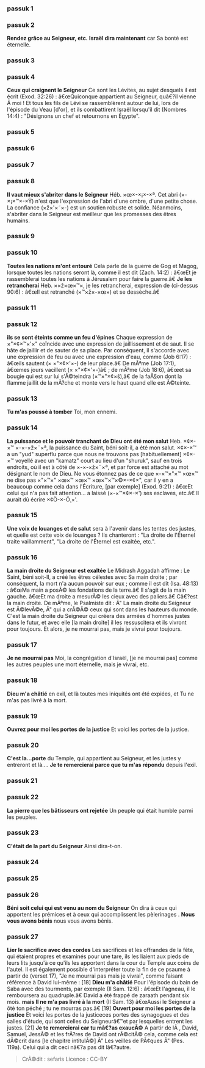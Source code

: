 
### passuk 1

### passuk 2
<b>Rendez grâce au Seigneur, etc.</b> <b>Israël dira maintenant</b> car Sa bonté est éternelle.

### passuk 3

### passuk 4
<b>Ceux qui craignent le Seigneur</b> Ce sont les Lévites, au sujet desquels il est écrit (Exod. 32:26) : â€œQuiconque appartient au Seigneur, quâ€?il vienne Ã moi ! Et tous les fils de Lévi se rassemblèrent autour de lui, lors de l'épisode du Veau [d'or], et ils combattirent Israël lorsqu'il dit (Nombres 14:4) : "Désignons un chef et retournons en Égypte".

### passuk 5

### passuk 6

### passuk 7

### passuk 8
<b>Il vaut mieux s'abriter dans le Seigneur</b> Héb. ×œ×-×¡×-×ª. Cet abri (×-×¡×™×-×Ÿ) n'est que l'expression de l'abri d'une ombre, d'une petite chose.
La confiance (×ž×'×˜×-) est un soutien robuste et solide. Néanmoins, s'abriter dans le Seigneur est meilleur que les promesses des êtres humains.

### passuk 9

### passuk 10
<b>Toutes les nations m'ont entouré</b> Cela parle de la guerre de Gog et Magog, lorsque toutes les nations seront là, comme il est dit (Zach. 14:2) : â€œEt je rassemblerai toutes les nations à Jérusalem pour faire la guerre.â€
<b>Je les retrancherai</b> Heb. ××ž×œ×™×, je les retrancherai, expression de (ci-dessus 90:6) : â€œIl est retranché (×™×ž×-×œ×) et se dessèche.â€

### passuk 11

### passuk 12
<b>ils se sont éteints comme un feu d'épines</b> Chaque expression de ×"×¢×™×'×" coïncide avec une expression de jaillissement et de saut. Il se hâte de jaillir et de sauter de sa place. Par conséquent, il s'accorde avec une expression de feu ou avec une expression d'eau, comme (Job 6:17) : â€œils sautent (× ×"×¢×'×-) de leur place.â€ De mÃªme (Job 17:1), â€œmes jours vacillent (× ×"×¢×'×-)â€ ; de mÃªme (Job 18:6), â€œet sa bougie qui est sur lui s'Ã©teindra (×™×"×¢×š),â€ de la faÃ§on dont la flamme jaillit de la mÃ?che et monte vers le haut quand elle est Ã©teinte.

### passuk 13
<b>Tu m'as poussé à tomber</b> Toi, mon ennemi.

### passuk 14
<b>La puissance et le pouvoir tranchant de Dieu ont été mon salut</b> Heb. ×¢×-×™ ×-×-×ž×¨×ª, la puissance du Saint, béni soit-il, a été mon salut. ×¢×-×™ a un "yud" superflu parce que nous ne trouvons pas [habituellement] ×¢×-×™ voyellé avec un "kamatz" court au lieu d'un "shuruk", sauf en trois endroits, où il est à côté de ×-×-×ž×¨×ª, et par force est attaché au mot désignant le nom de Dieu. Ne vous étonnez pas de ce que ×-×™×"×™ ×œ×™ ne dise pas ×"×™×" ×œ×™ ×œ×™ ×œ×™×™×©×-×¢×", car il y en a beaucoup comme cela dans l'Écriture, [par exemple] (Exod. 9:21) : â€œEt celui qui n'a pas fait attention... a laissé (×-×™×¢×-×') ses esclaves, etc.â€ Il aurait dû écrire ×¢Ö-×-Ö¸×'.

### passuk 15
<b>Une voix de louanges et de salut</b> sera à l'avenir dans les tentes des justes, et quelle est cette voix de louanges ? Ils chanteront : "La droite de l'Éternel traite vaillamment", "La droite de l'Éternel est exaltée, etc.".

### passuk 16
<b>La main droite du Seigneur est exaltée</b> Le Midrash Aggadah affirme : Le Saint, béni soit-Il, a créé les êtres célestes avec Sa main droite ; par conséquent, la mort n'a aucun pouvoir sur eux ; comme il est dit (Isa. 48:13) : â€œMa main a posÃ© les fondations de la terre.â€ Il s'agit de la main gauche. â€œEt ma droite a mesurÃ© les cieux avec des paliers.â€ Câ€?est la main droite. De mÃªme, le Psalmiste dit : Â" La main droite du Seigneur est Ã©levÃ©e, Â" qui a crÃ©Ã© ceux qui sont dans les hauteurs du monde. C'est la main droite du Seigneur qui créera des armées d'hommes justes dans le futur, et avec elle [la main droite] il les ressuscitera et ils vivront pour toujours. Et alors, je ne mourrai pas, mais je vivrai pour toujours.

### passuk 17
<b>Je ne mourrai pas</b> Moi, la congrégation d'Israël, [je ne mourrai pas] comme les autres peuples une mort éternelle, mais je vivrai, etc.

### passuk 18
<b>Dieu m'a châtié</b> en exil, et là toutes mes iniquités ont été expiées, et Tu ne m'as pas livré à la mort.

### passuk 19
<b>Ouvrez pour moi les portes de la justice</b> Et voici les portes de la justice.

### passuk 20
<b>C'est la...porte</b> du Temple, qui appartient au Seigneur, et les justes y entreront et là.... <b>Je te remercierai parce que tu m'as répondu</b> depuis l'exil.

### passuk 21

### passuk 22
<b>La pierre que les bâtisseurs ont rejetée</b> Un peuple qui était humble parmi les peuples.

### passuk 23
<b>C'était de la part du Seigneur</b> Ainsi dira-t-on.

### passuk 24

### passuk 25

### passuk 26
<b>Béni soit celui qui est venu au nom du Seigneur</b> On dira à ceux qui apportent les prémices et à ceux qui accomplissent les pèlerinages .
<b>Nous vous avons bénis</b> nous vous avons bénis.

### passuk 27
<b>Lier le sacrifice avec des cordes</b> Les sacrifices et les offrandes de la fête, qui étaient propres et examinés pour une tare, ils les liaient aux pieds de leurs lits jusqu'à ce qu'ils les apportent dans la cour du Temple aux coins de l'autel. Il est également possible d'interpréter toute la fin de ce psaume à partir de (verset 17), "Je ne mourrai pas mais je vivrai", comme faisant référence à David lui-même :
[18] <b>Dieu m'a châtié</b> Pour l'épisode du bain de Saba avec des tourments, par exemple (II Sam. 12:6) : â€œEt l'agneau, il le remboursera au quadruple.â€ David a été frappé de zaraath pendant six mois.
<b>mais Il ne m'a pas livré à la mort</b> (II Sam. 13) â€œAussi le Seigneur a ôté ton péché ; tu ne mourras pas.â€ 
[19] <b>Ouvert pour moi les portes de la justice</b> Et voici les portes de la justiceces portes des synagogues et des salles d'étude, qui sont celles du Seigneurâ€™et par lesquelles entrent les justes.
[21] <b>Je te remercierai car tu mâ€?as exaucÃ©</b> A partir de lÃ , David, Samuel, JessÃ© et les frÃ?res de David ont rÃ©citÃ© cela, comme cela est dÃ©crit dans [le chapitre intitulÃ©] Â" Les veilles de PÃ¢ques Â" (Pes. 119a). Celui qui a dit ceci nâ€?a pas dit lâ€?autre.

>CrÃ©dit : sefaris
>Licence : CC-BY